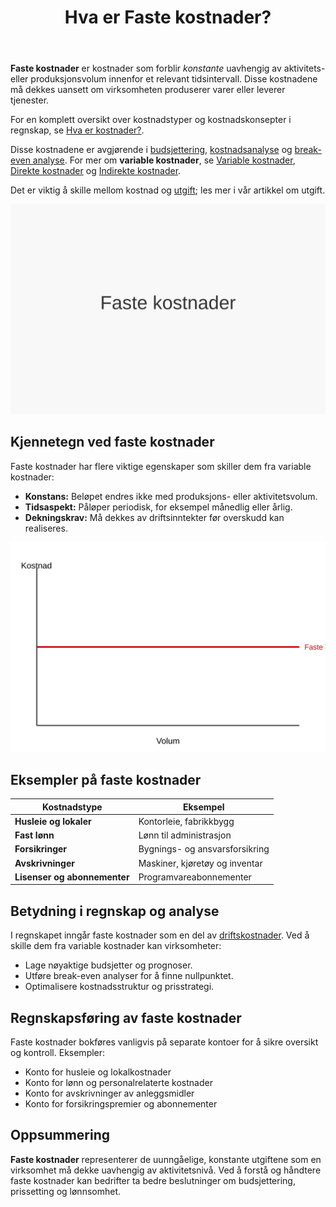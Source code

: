 ﻿---
title: "Hva er Faste kostnader?"
seoTitle: "Faste kostnader | Definisjon, eksempler og regnskap"
description: "Faste kostnader er kostnader som ikke endrer seg med aktivitetsnivå. Lær kjennetegn, eksempler, betydning og regnskapsføring."
summary: "Kort forklaring av faste kostnader og hvordan de håndteres i regnskap og analyse."
---

**Faste kostnader** er kostnader som forblir _konstante_ uavhengig av aktivitets- eller produksjonsvolum innenfor et relevant tidsintervall. Disse kostnadene må dekkes uansett om virksomheten produserer varer eller leverer tjenester.

For en komplett oversikt over kostnadstyper og kostnadskonsepter i regnskap, se [Hva er kostnader?](/blogs/regnskap/hva-er-kostnader "Hva er Kostnader i Regnskap? Komplett Guide til Kostnadstyper og Regnskapsføring").

Disse kostnadene er avgjørende i [budsjettering](/blogs/regnskap/hva-er-budsjettering "Hva er Budsjetering? Komplett Guide til Budsjettplanlegging"), [kostnadsanalyse](/blogs/regnskap/hva-er-dekningsbidrag "Hva er Dekningsbidrag? Beregning og Analyse for Bedre Lønnsomhet") og [break-even analyse](/blogs/regnskap/hva-er-nullpunktsomsetning "Hva er Nullpunktsomsetning (Break-Even Omsetning)?"). For mer om **variable kostnader**, se [Variable kostnader](/blogs/regnskap/variable-kostnader "Hva er Variable kostnader? Definisjon, Eksempler og Regnskapsføring"), [Direkte kostnader](/blogs/regnskap/hva-er-direkte-kostnader "Hva er Direkte kostnader? Definisjon, Eksempler og Regnskapsføring") og [Indirekte kostnader](/blogs/regnskap/hva-er-indirekte-kostnader "Hva er Indirekte kostnader? Definisjon, Eksempler og Regnskapsføring").

Det er viktig å skille mellom kostnad og [utgift](/blogs/regnskap/utgift "Utgift “ Komplett Guide til Utgifter i Norsk Regnskap"); les mer i vår artikkel om utgift.

![Faste kostnader](faste-kostnader-image.svg)

## Kjennetegn ved faste kostnader

Faste kostnader har flere viktige egenskaper som skiller dem fra variable kostnader:

* **Konstans:** Beløpet endres ikke med produksjons- eller aktivitetsvolum.
* **Tidsaspekt:** Påløper periodisk, for eksempel månedlig eller årlig.
* **Dekningskrav:** Må dekkes av driftsinntekter før overskudd kan realiseres.

![Illustrasjon av faste kostnader over volum](faste-kostnader-illustrasjon.svg)

## Eksempler på faste kostnader

| Kostnadstype          | Eksempel                          |
|-----------------------|-----------------------------------|
| **Husleie og lokaler**| Kontorleie, fabrikkbygg           |
| **Fast lønn**         | Lønn til administrasjon           |
| **Forsikringer**      | Bygnings- og ansvarsforsikring    |
| **Avskrivninger**     | Maskiner, kjøretøy og inventar    |
| **Lisenser og abonnementer** | Programvareabonnementer    |

## Betydning i regnskap og analyse

I regnskapet inngår faste kostnader som en del av [driftskostnader](/blogs/regnskap/hva-er-driftskostnader "Hva er Driftskostnader? Typer, Beregning og Regnskapsføring - Komplett Guide"). Ved å skille dem fra variable kostnader kan virksomheter:

* Lage nøyaktige budsjetter og prognoser.
* Utføre break-even analyser for å finne nullpunktet.
* Optimalisere kostnadsstruktur og prisstrategi.

## Regnskapsføring av faste kostnader

Faste kostnader bokføres vanligvis på separate kontoer for å sikre oversikt og kontroll. Eksempler:

* Konto for husleie og lokalkostnader
* Konto for lønn og personalrelaterte kostnader
* Konto for avskrivninger av anleggsmidler
* Konto for forsikringspremier og abonnementer

## Oppsummering

**Faste kostnader** representerer de uunngåelige, konstante utgiftene som en virksomhet må dekke uavhengig av aktivitetsnivå. Ved å forstå og håndtere faste kostnader kan bedrifter ta bedre beslutninger om budsjettering, prissetting og lønnsomhet.











